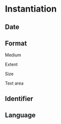 # Instantiation 

## Date 
## Format

Medium

Extent

Size

Text area


## Identifier
## Language


